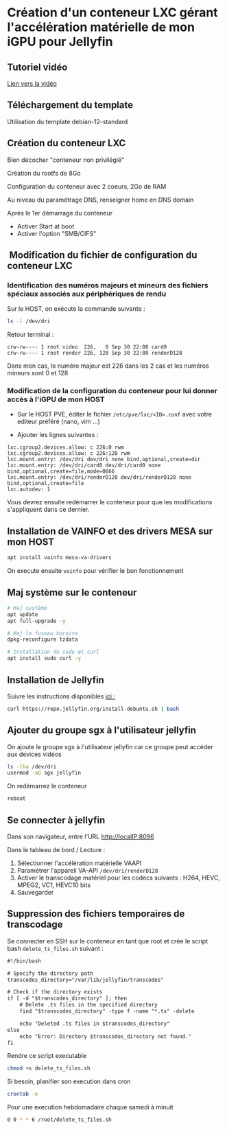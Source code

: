 # Création d'un conteneur LXC gérant l'accélération matérielle de mon iGPU pour Jellyfin

## Tutoriel vidéo

[Lien vers la vidéo](https://youtu.be/Vqr-0fI-99A)

## Téléchargement du template

Utilisation du template debian-12-standard

## Création du conteneur LXC

Bien décocher "conteneur non privilégié"

Création du rootfs de 8Go

Configuration du conteneur avec 2 coeurs, 2Go de RAM

Au niveau du paramétrage DNS, renseigner home en DNS domain

Après le 1er démarrage du conteneur

- Activer Start at boot
- Activer l'option "SMB/CIFS"

##  Modification du fichier de configuration du conteneur LXC

### Identification des numéros majeurs et mineurs des fichiers spéciaux associés aux périphériques de rendu

Sur le HOST, on exécute la commande suivante :

```bash
ls -l /dev/dri
```

Retour terminal :

```text
crw-rw---- 1 root video  226,   0 Sep 30 22:08 card0
crw-rw---- 1 root render 226, 128 Sep 30 22:08 renderD128
```

Dans mon cas, le numéro majeur est 226 dans les 2 cas et les numéros mineurs sont 0 et 128

### Modification de la configuration du conteneur pour lui donner accès à l'iGPU de mon HOST

- Sur le HOST PVE, éditer le fichier `/etc/pve/lxc/<ID>.conf` avec votre editeur préféré (nano, vim ...)

- Ajouter les lignes suivantes :

```text
lxc.cgroup2.devices.allow: c 226:0 rwm
lxc.cgroup2.devices.allow: c 226:128 rwm
lxc.mount.entry: /dev/dri dev/dri none bind,optional,create=dir
lxc.mount.entry: /dev/dri/card0 dev/dri/card0 none bind,optional,create=file,mode=0666
lxc.mount.entry: /dev/dri/renderD128 dev/dri/renderD128 none bind,optional,create=file
lxc.autodev: 1
```

Vous devrez ensuite redémarrer le conteneur pour que les modifications s'appliquent dans ce dernier.

## Installation de VAINFO et des drivers MESA sur mon HOST

```bash
apt install vainfo mesa-va-drivers
```

On execute ensuite `vainfo` pour vérifier le bon fonctionnement

## Maj système sur le conteneur

```bash
# Maj système
apt update
apt full-upgrade -y

# Maj le fuseau horaire
dpkg-reconfigure tzdata

# Installation du sudo et curl
apt install sudo curl -y
```

## Installation de Jellyfin

Suivre les instructions disponibles [ici :](https://jellyfin.org/docs/general/installation/linux#debian)

```bash
curl https://repo.jellyfin.org/install-debuntu.sh | bash
```

## Ajouter du groupe sgx à l'utilisateur jellyfin

On ajoute le groupe sgx à l'utilisateur jellyfin car ce groupe peut accéder aux devices vidéos

```bash
ls -lha /dev/dri
usermod -aG sgx jellyfin
```

On redémarrez le conteneur

```bash
reboot
```

## Se connecter à jellyfin

Dans son navigateur, entre l'URL <http://localIP:8096>

Dans le tableau de bord / Lecture :

1) Sélectionner l'accélération matérielle VAAPI
2) Paramétrer l'appareil VA-API `/dev/dri/renderD128`
3) Activer le transcodage matériel pour les codecs suivants : H264, HEVC, MPEG2, VC1, HEVC10 bits
4) Sauvegarder

## Suppression des fichiers temporaires de transcodage

Se connecter en SSH sur le conteneur en tant que root et crée le script bash `delete_ts_files.sh` suivant :

```txt
#!/bin/bash

# Specify the directory path
transcodes_directory="/var/lib/jellyfin/transcodes"

# Check if the directory exists
if [ -d "$transcodes_directory" ]; then
    # Delete .ts files in the specified directory
    find "$transcodes_directory" -type f -name "*.ts" -delete

    echo "Deleted .ts files in $transcodes_directory"
else
    echo "Error: Directory $transcodes_directory not found."
fi
```

Rendre ce script executable

```bash
chmod +x delete_ts_files.sh
```

Si besoin, planifier son execution dans cron

```bash
crontab -e
```

Pour une execution hebdomadaire chaque samedi à minuit

```bash
0 0 * * 6 /root/delete_ts_files.sh